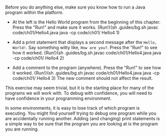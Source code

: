 
Before you do anything else, make sure you know how to run a Java program within the platform.

* At the left is the Hello World program from the beginning of this chapter. Press the "Run!" and make sure it works.
  {Run!}(sh .guides/bg.sh javac code/ch01/Hello4.java java -cp code/ch01/ Hello4 1)

* Add a print statement that displays a second message after the `Hello, World!`.
  Say something witty like, `How are you?`.
  Press the "Run!" to see how it worked.
  {Run!}(sh .guides/bg.sh javac code/ch01/Hello4.java java -cp code/ch01/ Hello4 2)

* Add a comment to the program (anywhere).
  Press the "Run!" to see how it worked.
  {Run!}(sh .guides/bg.sh javac code/ch01/Hello4.java java -cp code/ch01/ Hello4 3)
  The new comment should not affect the result.

This exercise may seem trivial, but it is the starting place for many of the programs we will work with.
To debug with confidence, you will need to have confidence in your programming environment.

In some environments, it is easy to lose track of which program is executing.
You might find yourself trying to debug one program while you are accidentally running another.
Adding (and changing) print statements is a simple way to be sure that the program you are looking at is the program you are running. 

